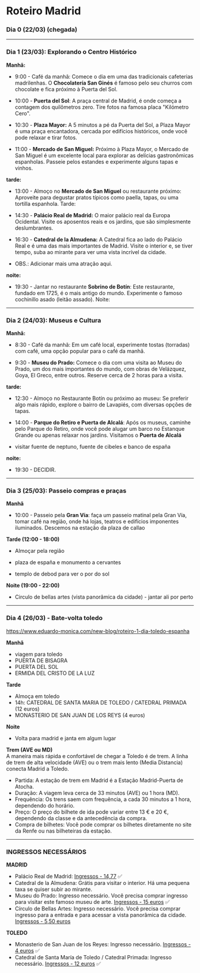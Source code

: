 # Roteiro Madrid

### Dia 0 (22/03) (chegada)

---

### Dia 1 (23/03): Explorando o Centro Histórico
**Manhã:**

- 9:00 - Café da manhã: Comece o dia em uma das tradicionais cafeterias madrilenhas. O **Chocolatería San Ginés** é famoso pelo seu churros com chocolate e fica próximo à Puerta del Sol.

- 10:00 - **Puerta del Sol**: A praça central de Madrid, é onde começa a contagem dos quilômetros zero. Tire fotos na famosa placa "Kilómetro Cero".

- 10:30 - **Plaza Mayor:** A 5 minutos a pé da Puerta del Sol, a Plaza Mayor é uma praça encantadora, cercada por edifícios históricos, onde você pode relaxar e tirar fotos.

- 11:00 - **Mercado de San Miguel:** Próximo à Plaza Mayor, o Mercado de San Miguel é um excelente local para explorar as delícias gastronômicas espanholas. Passeie pelos estandes e experimente alguns tapas e vinhos.

**tarde:**

- 13:00 - Almoço no **Mercado de San Miguel** ou restaurante próximo: Aproveite para degustar pratos típicos como paella, tapas, ou uma tortilla espanhola.
Tarde:

- 14:30 - **Palácio Real de Madrid:** O maior palácio real da Europa Ocidental. Visite os aposentos reais e os jardins, que são simplesmente deslumbrantes.

- 16:30 - **Catedral de la Almudena:** A Catedral fica ao lado do Palácio Real e é uma das mais importantes de Madrid. Visite o interior e, se tiver tempo, suba ao mirante para ver uma vista incrível da cidade.

- OBS.: Adicionar mais uma atração aqui.

**noite:**

- 19:30 - Jantar no restaurante **Sobrino de Botín**: Este restaurante, fundado em 1725, é o mais antigo do mundo. Experimente o famoso cochinillo asado (leitão assado).
Noite:

---

### Dia 2 (24/03): Museus e Cultura

**Manhã:**

- 8:30 - Café da manhã: Em um café local, experimente tostas (torradas) com café, uma opção popular para o café da manhã.

- 9:30 - **Museu do Prado:** Comece o dia com uma visita ao Museu do Prado, um dos mais importantes do mundo, com obras de Velázquez, Goya, El Greco, entre outros. Reserve cerca de 2 horas para a visita.

**tarde:**

- 12:30 - Almoço no Restaurante Botín ou próximo ao museu: Se preferir algo mais rápido, explore o bairro de Lavapiés, com diversas opções de tapas.

- 14:00 - **Parque do Retiro e Puerta de Alcalá**: Após os museus, caminhe pelo Parque do Retiro, onde você pode alugar um barco no Estanque Grande ou apenas relaxar nos jardins. Visitamos o **Puerta de Alcalá**

- visitar fuente de neptuno, fuente de cibeles e banco de españa

**noite:**

- 19:30 - DECIDIR.
 
----

### Dia 3 (25/03): Passeio compras e praças

**Manhã**

- 10:00 - Passeio pela **Gran Vía**: faça um passeio matinal pela Gran Vía, tomar café na região, onde há lojas, teatros e edifícios imponentes iluminados. Descemos na estação da plaza de callao

**Tarde (12:00 - 18:00)**

- Almoçar pela região

- plaza de españa e monumento a cervantes

- templo de debod para ver o por do sol

**Noite (19:00 - 22:00)**

- Circulo de bellas artes (vista panorâmica da cidade) - jantar ali por perto

---

### Dia 4 (26/03) - Bate-volta toledo

https://www.eduardo-monica.com/new-blog/roteiro-1-dia-toledo-espanha

**Manhã**
- viagem para toledo
- PUERTA DE BISAGRA
- PUERTA DEL SOL
- ERMIDA DEL CRISTO DE LA LUZ 

**Tarde**
- Almoça em toledo
- 14h: CATEDRAL DE SANTA MARIA DE TOLEDO / CATEDRAL PRIMADA (12 euros)
- MONASTERIO DE SAN JUAN DE LOS REYS (4 euros)

**Noite**
- Volta para madrid e janta em algum lugar

**Trem (AVE ou MD)**
<br>A maneira mais rápida e confortável de chegar a Toledo é de trem. A linha de trem de alta velocidade (AVE) ou o trem mais lento (Media Distancia) conecta Madrid a Toledo.

- Partida: A estação de trem em Madrid é a Estação Madrid-Puerta de Atocha.
- Duração: A viagem leva cerca de 33 minutos (AVE) ou 1 hora (MD).
- Frequência: Os trens saem com frequência, a cada 30 minutos a 1 hora, dependendo do horário.
- Preço: O preço do bilhete de ida pode variar entre 13 € e 20 €, dependendo da classe e da antecedência da compra.
- Compra de bilhetes: Você pode comprar os bilhetes diretamente no site da Renfe ou nas bilheteiras da estação.

---

### INGRESSOS NECESSÁRIOS
**MADRID**
- Palácio Real de Madrid: [Ingressos - 14,77](https://tickets.patrimonionacional.es/pt/tickets/palacio-real-de-madrid?session_id=102756292&date=2025-03-13&utm_source=google&utm_medium=ttd--&utm_term=pt-BR&utm_campaign=141988_mad_maps_nav) ✅
- Catedral de la Almudena: Grátis para visitar o interior. Há uma pequena taxa se quiser subir ao mirante. 
- Museu do Prado: Ingresso necessário. Você precisa comprar ingresso para visitar este famoso museu de arte. [Ingressos - 15 euros](https://entradas.museodelprado.es/) ✅
- Círculo de Bellas Artes: Ingresso necessário. Você precisa comprar ingresso para a entrada e para acessar a vista panorâmica da cidade. [Ingressos - 5,50 euros](https://tickets.circulobellasartes.com/pt-BR/1089/6855?s=maps&f=nav&lang=pt-BR)

**TOLEDO**
- Monasterio de San Juan de los Reyes: Ingresso necessário. [Ingressos - 4 euros](https://tickets.toledomonumental.com/es/767-toledo-monumental/4302-monasterio-de-san-juan-de-los-reyes) ✅
- Catedral de Santa María de Toledo / Catedral Primada: Ingresso necessário. [Ingressos - 12 euros](https://tickets.catedralprimada.es/es) ✅
